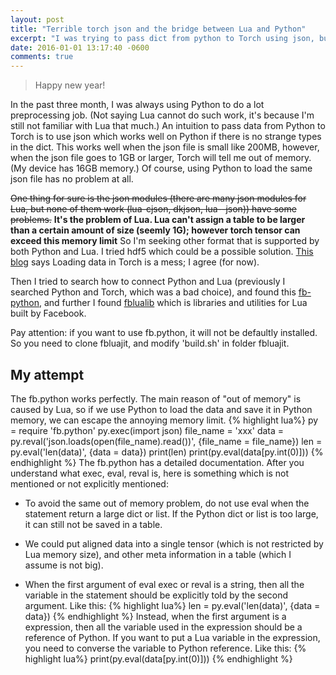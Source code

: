```yaml
---
layout: post
title: "Terrible torch json and the bridge between Lua and Python"
excerpt: "I was trying to pass dict from python to Torch using json, but json in Torch works bad."
date: 2016-01-01 13:17:40 -0600
comments: true
---
```


> Happy new year!

In the past three month, I was always using Python to do a lot preprocessing job. (Not saying Lua cannot do such work, it's because I'm still not familiar with Lua that much.) An intuition to pass data from Python to Torch is to use json which works well on Python if there is no strange types in the dict. This works well when the json file is small like 200MB, however, when the json file goes to 1GB or larger, Torch will tell me out of memory. (My device has 16GB memory.) Of course, using Python to load the same json file has no problem at all.

<strike>One thing for sure is the json modules (there are many json modules for Lua, but none of them work (lua-cjson, dkjson, lua--json)) have some problems.</strike> <strong>It's the problem of Lua. Lua can't assign a table to be larger than a certain amount of size (seemly 1G); however torch tensor can exceed this memory limit</strong> So I'm seeking other format that is supported by both Python and Lua. I tried hdf5 which could be a possible solution. [This blog](http://fastml.com/loading-data-in-torch-is-a-mess/) says Loading data in Torch is a mess; I agree (for now).

Then I tried to search how to connect Python and Lua (previously I searched Python and Torch, which was a bad choice), and found this [fb-python](https://github.com/facebook/fblualib/blob/master/fblualib/python/README.md), and further I found [fblualib](https://github.com/facebook/fblualib) which is libraries and utilities for Lua built by Facebook.

Pay attention: if you want to use fb.python, it will not be defaultly installed. So you need to clone fbluajit, and modify 'build.sh' in folder fbluajit.

## My attempt
The fb.python works perfectly. The main reason of "out of memory" is caused by Lua, so if we use Python to load the data and save it in Python memory, we can escape the annoying memory limit.
{% highlight lua%}
py = require 'fb.python'
py.exec(import json)
file_name = 'xxx'
data = py.reval('json.loads(open(file_name).read())', {file_name = file_name})
len = py.eval('len(data)', {data = data})
print(len)
print(py.eval(data[py.int(0)]))
{% endhighlight %}
The fb.python has a detailed documentation. After you understand what exec, eval, reval is, here is something which is not mentioned or not explicitly mentioned:

- To avoid the same out of memory problem, do not use eval when the statement return a large dict or list. If the Python dict or list is too large, it can still not be saved in a table.

- We could put aligned data into a single tensor (which is not restricted by Lua memory size), and other meta information in a table (which I assume is not big).

- When the first argument of eval exec or reval is a string, then all the variable in the statement should be explicitly told by the second argument. Like this:
{% highlight lua%}
len = py.eval('len(data)', {data = data})
{% endhighlight %}
Instead, when the first argument is a expression, then all the variable used in the expression should be a reference of Python. If you want to put a Lua variable in the expression, you need to converse the variable to Python reference. Like this:
{% highlight lua%}
print(py.eval(data[py.int(0)]))
{% endhighlight %}